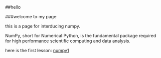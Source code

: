 ##hello

###welcome to my page

this is a page for interducing numpy.

NumPy, short for Numerical Python, is the fundamental package required for high performance scientific computing and data analysis.

here is the first lesson:
[numpy1](https://github.com/jamhiri/numpy/blob/master/NumPy%201.ipynb)
